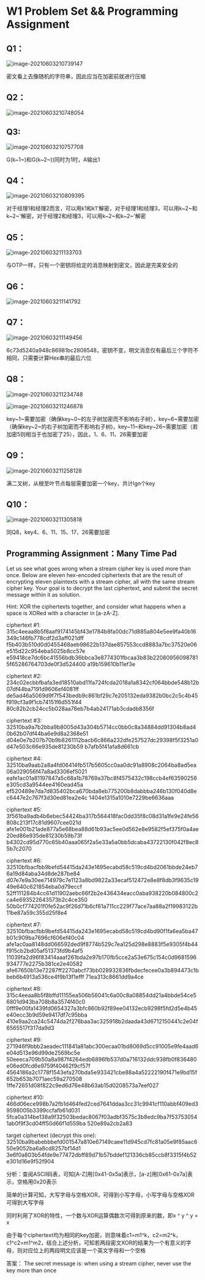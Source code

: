  # W1 Problem Set && Programming Assignment

## Q1：

![image-20210603210739147](.././images/image-20210603210739147.png)

密文看上去像随机的字符串，因此应当在加密前就进行压缩

## Q2：

![image-20210603210748054](.././images/image-20210603210748054.png)

## Q3:

![image-20210603210757708](.././images/image-20210603210757708.png)

G(k~1~)和G(k~2~))同时为1时，A输出1 

## Q4：

![image-20210603210809395](.././images/image-20210603210809395.png)

对于经理1和经理2而言，可以用k1和k1'解密，对于经理1和经理3，可以用k~2~和k~2~'解密，对于经理2和经理3，可以用k~2~和k~2~'解密

## Q5：

![image-20210603211133703](.././images/image-20210603211133703.png)

与OTP一样，只有一个密钥将给定的消息映射到密文，因此是完美安全的

## Q6：

![image-20210603211141792](.././images/image-20210603211141792.png)

 

## Q7：

![image-20210603211149456](.././images/image-20210603211149456.png)

6c73d5240a948c86981bc2808548，密钥不变，明文消息仅有最后三个字符不相同，只需要计算Hex串的最后六位

## Q8：

![image-20210603211234748](.././images/image-20210603211234748.png)

![image-20210603211246878](.././images/image-20210603211246878.png)

key~1~需要加密（确保key~0~的左子树加密而不影响右子树），key~6~需要加密（确保key~2~的右子树加密而不影响右子树)，key~11~和key~26~需要加密（若加密5则相当于也加密了25），因此，1、6、11、26需要加密

## Q9：

![image-20210603211258128](.././images/image-20210603211258128.png)

满二叉树，从根至叶节点每层需要加密一个key，共计lgn个key

## Q10：

![image-20210603211305818](.././images/image-20210603211305818.png)

同Q8，key4、6、11、15、17、26需要加密

## Programming Assignment：Many Time Pad

Let us see what goes wrong when a stream cipher key is used more than once. Below are eleven hex-encoded ciphertexts that are the result of encrypting eleven plaintexts with a stream cipher, all with the same stream cipher key. Your goal is to decrypt the last ciphertext, and submit the secret message within it as solution. 

Hint: XOR the ciphertexts together, and consider what happens when a space is XORed with a character in [a-zA-Z]. 

ciphertext #1: 315c4eeaa8b5f8aaf9174145bf43e1784b8fa00dc71d885a804e5ee9fa40b16349c146fb778cdf2d3aff021dff f5b403b510d0d0455468aeb98622b137dae857553ccd8883a7bc37520e06e515d22c954eba5025b8cc57e e59418ce7dc6bc41556bdb36bbca3e8774301fbcaa3b83b220809560987815f65286764703de0f3d524400 a19b159610b11ef3e 

ciphertext #2: 234c02ecbbfbafa3ed18510abd11fa724fcda2018a1a8342cf064bbde548b12b07df44ba7191d9606ef4081ff de5ad46a5069d9f7f543bedb9c861bf29c7e205132eda9382b0bc2c5c4b45f919cf3a9f1cb74151f6d551f44 80c82b2cb24cc5b028aa76eb7b4ab24171ab3cdadb8356f

ciphertext #3: 32510ba9a7b2bba9b8005d43a304b5714cc0bb0c8a34884dd91304b8ad40b62b07df44ba6e9d8a2368e51 d04e0e7b207b70b9b8261112bacb6c866a232dfe257527dc29398f5f3251a0d47e503c66e935de81230b59 b7afb5f41afa8d661cb

 

ciphertext #4: 32510ba9aab2a8a4fd06414fb517b5605cc0aa0dc91a8908c2064ba8ad5ea06a029056f47a8ad3306ef5021 eafe1ac01a81197847a5c68a1b78769a37bc8f4575432c198ccb4ef63590256e305cd3a9544ee4160ead45a ef520489e7da7d835402bca670bda8eb775200b8dabbba246b130f040d8ec6447e2c767f3d30ed81ea2e4c 1404e1315a1010e7229be6636aaa

 

ciphertext #5: 3f561ba9adb4b6ebec54424ba317b564418fac0dd35f8c08d31a1fe9e24fe56808c213f17c81d9607cee021d afe1e001b21ade877a5e68bea88d61b93ac5ee0d562e8e9582f5ef375f0a4ae20ed86e935de81230b59b73f b4302cd95d770c65b40aaa065f2a5e33a5a0bb5dcaba43722130f042f8ec85b7c2070

 

ciphertext #6: 32510bfbacfbb9befd54415da243e1695ecabd58c519cd4bd2061bbde24eb76a19d84aba34d8de287be84 d07e7e9a30ee714979c7e1123a8bd9822a33ecaf512472e8e8f8db3f9635c1949e640c621854eba0d79eccf 52ff111284b4cc61d11902aebc66f2b2e436434eacc0aba938220b084800c2ca4e693522643573b2c4ce350 50b0cf774201f0fe52ac9f26d71b6cf61a711cc229f77ace7aa88a2f19983122b11be87a59c355d25f8e4

 

ciphertext #7: 32510bfbacfbb9befd54415da243e1695ecabd58c519cd4bd90f1fa6ea5ba47b01c909ba7696cf606ef40c04 afe1ac0aa8148dd066592ded9f8774b529c7ea125d298e8883f5e9305f4b44f915cb2bd05af51373fd9b4af5 11039fa2d96f83414aaaf261bda2e97b170fb5cce2a53e675c154c0d9681596934777e2275b381ce2e40582 afe67650b13e72287ff2270abcf73bb028932836fbdecfecee0a3b894473c1bbeb6b4913a536ce4f9b13f1efff 71ea313c8661dd9a4ce

 

ciphertext #8: 315c4eeaa8b5f8bffd11155ea506b56041c6a00c8a08854dd21a4bbde54ce56801d943ba708b8a3574f40c0 0fff9e00fa1439fd0654327a3bfc860b92f89ee04132ecb9298f5fd2d5e4b45e40ecc3b9d59e9417df7c95bba 410e9aa2ca24c5474da2f276baa3ac325918b2daada43d6712150441c2e04f6565517f317da9d3

 

ciphertext #9: 271946f9bbb2aeadec111841a81abc300ecaa01bd8069d5cc91005e9fe4aad6e04d513e96d99de2569bc5e 50eeeca709b50a8a987f4264edb6896fb537d0a716132ddc938fb0f836480e06ed0fcd6e9759f40462f9cf57f 4564186a2c1778f1543efa270bda5e933421cbe88a4a52222190f471e9bd15f652b653b7071aec59a270508 1ffe72651d08f822c9ed6d76e48b63ab15d0208573a7eef027

 

ciphertext #10: 466d06ece998b7a2fb1d464fed2ced7641ddaa3cc31c9941cf110abbf409ed39598005b3399ccfafb61d031 5fca0a314be138a9f32503bedac8067f03adbf3575c3b8edc9ba7f537530541ab0f9f3cd04ff50d66f1d559ba 520e89a2cb2a83 

 

target ciphertext (decrypt this one): 32510ba9babebbbefd001547a810e67149caee11d945cd7fc81a05e9f85aac650e9052ba6a8cd8257bf14d1 3e6f0a803b54fde9e77472dbff89d71b57bddef121336cb85ccb8f3315f4b52e301d16e9f52f904

 

分析：查阅ASCII码表，可知[A-Z]用[0x41-0x5a]表示，[a-z]用[0x61-0x7a]表示，空格用0x20表示

简单的计算可知，大写字母与空格XOR，可得到小写字母，小写字母与空格XOR可得到大写字母

同时利用了XOR的特性，一个数与XOR运算偶数次可得到原来的数，即x ^ y ^ y = x

由于每个ciphertext均为相同的key加密，则意味着c1=m1^k，c2=m2^k，c1^c2=m1^m2，结合上述分析，可知若两段密文XOR的结果为一个有意义的字母，则对应位上的两段明文应该是一个英文字母和一个空格

答案： The secret message is: when using a stream cipher, never use the key more than once